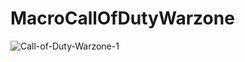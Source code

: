 # MacroCallOfDutyWarzone
![Call-of-Duty-Warzone-1](https://user-images.githubusercontent.com/41032795/91647544-4b407000-ea32-11ea-84eb-7e090619b7be.jpg)
[](https://www.youtube.com/watch?v=6g9o3emty8M)
